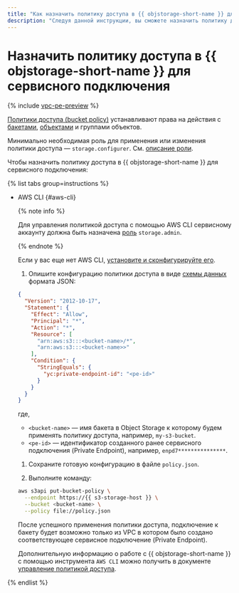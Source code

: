 ```yaml
---
title: "Как назначить политику доступа в {{ objstorage-short-name }} для сервисного подключения {{ vpc-full-name }}"
description: "Следуя данной инструкции, вы сможете назначить политику доступа в {{ objstorage-short-name }} для сервисного подключения." 
---
```


# Назначить политику доступа в {{ objstorage-short-name }} для сервисного подключения

{% include [vpc-pe-preview](../../_includes/vpc/pe-preview.md) %}


[Политики доступа (bucket policy)](../../storage/concepts/policy.md) устанавливают права на действия с [бакетами](../../storage/concepts/bucket.md), [объектами](../../storage/concepts/object.md) и группами объектов.

Минимально необходимая роль для применения или изменения политики доступа — `storage.configurer`. См. [описание роли](../../storage/security/index.md#storage-configurer).

Чтобы назначить политику доступа в {{ objstorage-short-name }} для сервисного подключения:

{% list tabs group=instructions %}

- AWS CLI {#aws-cli}

  {% note info %}

  Для управления политикой доступа с помощью AWS CLI сервисному аккаунту должна быть назначена [роль](../../storage/security/index.md#storage-admin) `storage.admin`.

  {% endnote %}

  Если у вас еще нет AWS CLI, [установите и сконфигурируйте его](../../storage/tools/aws-cli.md).

  1. Опишите конфигурацию политики доступа в виде [схемы данных](../../storage/s3/api-ref/policy/scheme.md) формата JSON:
  ```json
  {
    "Version": "2012-10-17",
    "Statement": {
      "Effect": "Allow",
      "Principal": "*",
      "Action": "*",
      "Resource": [
        "arn:aws:s3:::<bucket-name>/*",
        "arn:aws:s3:::<bucket-name>>"
      ],
      "Condition": {
        "StringEquals": {
          "yc:private-endpoint-id": "<pe-id>"
        }
      }
    }
  }
  ```
  где,
  * `<bucket-name>` — имя бакета в Object Storage к которому будем применять политику доступа, например, `my-s3-bucket`.
  * `<pe-id>` — идентификатор созданного ранее сервисного подключения (Private Endpoint), например, `enpd7***************`.

  1. Сохраните готовую конфигурацию в файле `policy.json`.

  1. Выполните команду:
  ```bash
  aws s3api put-bucket-policy \
    --endpoint https://{{ s3-storage-host }} \
    --bucket <bucket-name> \
    --policy file://policy.json
  ```

  После успешного применения политики доступа, подключение к бакету будет возможно только из VPC в котором было создано соответствующее сервисное подключение (Private Endpoint).

  Дополнительную информацию о работе с {{ objstorage-short-name }} с помощью инструмента `AWS CLI` можно получить в документе [управление политикой доступа](../../storage/operations/buckets/policy.md#aws-cli_1).

{% endlist %}

